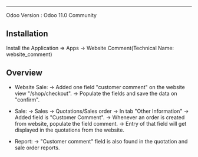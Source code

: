 ------------------------------------

Odoo Version : Odoo 11.0 Community


Installation 
-------------------------------------
Install the Application => Apps -> Website Comment(Technical Name: website_comment)


Overview
-------------------------------------
* Website Sale:
-> Added one field "customer comment" on the website view "/shop/checkout".
-> Populate the fields and save the data on "confirm".

* Sale:
-> Sales -> Quotations/Sales order -> In tab "Other Information"
-> Added field is "Customer Comment".
-> Whenever an order is created from website, populate the field comment.
-> Entry of that field will get displayed in the quotations from the website.

* Report:
-> "Customer comment" field is also found in the quotation and sale order reports.
